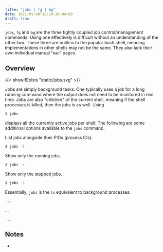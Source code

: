 ```yaml
---
title: "jobs | fg | bg"
date: 2021-09-09T10:10:20-04:00
draft: true
---
```


`jobs`, `fg` and `bg` are the three tightly coupled job control/management
commands. Using one effectively is difficult without an understanding of the
other two. These three are builtins to the popular _bash_ shell, meaning
implementations in other shells may not be the same. They also lack their own
individual manual "`man`" pages.

## Overview

{{< showIfExists "static/jobs.svg" >}}

Jobs are simply background tasks. One typically uses a job for a long running
command where the output does not need to be monitored in real time. Jobs are
also "children" of the current shell, meaning if the shell processes is killed,
then the jobs is as well. Using

```bash
$ jobs
```

displays all the currently active jobs per shell. The following are some
additional options available to the `jobs` command.<br>

List jobs alongside their PIDs (process IDs).

```bash
$ jobs -l
```

Show only the running jobs.

```bash
$ jobs -r
```

Show only the stopped jobs.

```bash
$ jobs -s
```

Essentially, `jobs` is the `ls` equivalent to background processes.

```bash
...
```

...

```bash
...
```

## Notes

-
